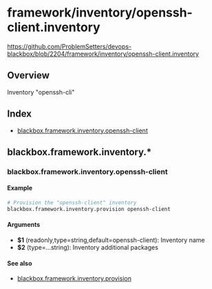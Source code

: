 # framework/inventory/openssh-client.inventory

https://github.com/ProblemSetters/devops-blackbox/blob/2204/framework/inventory/openssh-client.inventory

## Overview

Inventory "openssh-cli"

## Index

* [blackbox.framework.inventory.openssh-client](#blackboxframeworkinventoryopenssh-client)

## blackbox.framework.inventory.*

### blackbox.framework.inventory.openssh-client

#### Example

```bash
# Provision the "openssh-client" inventory
blackbox.framework.inventory.provision openssh-client
```

#### Arguments

* **$1** (readonly,type=string,default=openssh-client): Inventory name
* **$2** (type=...string): Inventory additional packages

#### See also

* [blackbox.framework.inventory.provision](#blackboxframeworkinventoryprovision)

